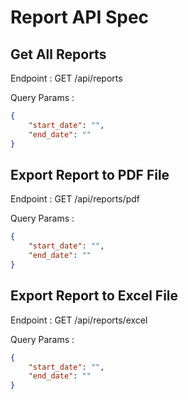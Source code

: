 # Report API Spec

## Get All Reports
Endpoint : GET /api/reports

Query Params :
```json
{
    "start_date": "",
    "end_date": ""
}
```

## Export Report to PDF File
Endpoint : GET /api/reports/pdf

Query Params :
```json
{
    "start_date": "",
    "end_date": ""
}
```

## Export Report to Excel File
Endpoint : GET /api/reports/excel

Query Params :
```json
{
    "start_date": "",
    "end_date": ""
}
```